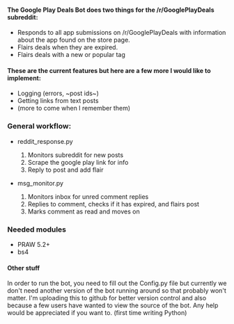 #### The Google Play Deals Bot does two things for the /r/GooglePlayDeals subreddit:

* Responds to all app submissions on /r/GooglePlayDeals with information about the app found on the store page. 
* Flairs deals when they are expired. 
* Flairs deals with a new or popular tag

#### These are the current features but here are a few more I would like to implement:

* Logging (errors, ~post ids~)
* Getting links from text posts
* (more to come when I remember them)

### General workflow:

* reddit_response.py
  1. Monitors subreddit for new posts
  2. Scrape the google play link for info
  3. Reply to post and add flair
  
* msg_monitor.py
  1. Monitors inbox for unred comment replies
  2. Replies to comment, checks if it has expired, and flairs post
  3. Marks comment as read and moves on

### Needed modules

* PRAW 5.2+
* bs4

#### Other stuff

In order to run the bot, you need to fill out the Config.py file but currently we don't need another version of the bot running around so that probably won't matter. I'm uploading this to github for better version control and also because a few users have wanted to view the source of the bot. Any help would be appreciated if you want to. (first time writing Python)

